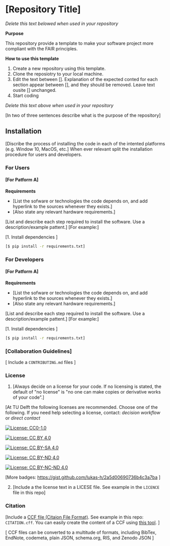 # [Repository Title]

*Delete this text belowed when used in your repository*

**Purpose**

This repository provide a template to make your software project more compliant with the FAIR principles.

**How to use this template**

1. Create a new repository using this template.
2. Clone the reposiotry to your local machine.
3. Edit the text between []. Explanation of the expected conted for each section appear between [], and they should be removed. Leave text ousite [] unchanged.
4. Start coding

*Delete this text above when used in your repository*

[In two of three sentences describe what is the purpose of the repository]

## Installation

[Discribe the process of installing the code in each of the intented platforms (e.g. Window 10, MacOS, etc.]
When ever relevant split the installation procedure for users and developers.

### For Users

#### [For Patform A]

**Requirements** 
- [List the sofware or technologies the code depends on, and add hyperlink to the sources whenever they exists.]
- [Also state any relevant hardware requirements.]

[List and describe each step required to install the software. Use a description/example pattent.]
[For example:]

[1. Install dependencies ]

```bash
[$ pip install -r requirements.txt]
```

### For Developers

#### [For Patform A]

**Requirements** 
- [List the sofware or technologies the code depends on, and add hyperlink to the sources whenever they exists.]
- [Also state any relevant hardware requirements.]

[List and describe each step required to install the software. Use a description/example pattent.]
[For example:]

[1. Install dependencies ]

```bash
[$ pip install -r requirements.txt]
```

### [Collaboration Guidelines]

[ Include a `CONTRIBUTING.md` files ]

### License

1. [Always decide on a license for your code. If no licensing is stated, the default of "no license" is "no one can make copies or derivative works of your code".] 

[At TU Delft the following licenses are recommended. Choose one of the following. If you need help selecting a license, contact: *decision workflow* or *direct contact*

[![License: CC0-1.0](https://img.shields.io/badge/License-CC0%201.0-lightgrey.svg)](http://creativecommons.org/publicdomain/zero/1.0/)

[![License: CC BY 4.0](https://img.shields.io/badge/License-CC%20BY%204.0-lightgrey.svg)](https://creativecommons.org/licenses/by/4.0/)

[![License: CC BY-SA 4.0](https://img.shields.io/badge/License-CC%20BY--SA%204.0-lightgrey.svg)](https://creativecommons.org/licenses/by-sa/4.0/)

[![License: CC BY-ND 4.0](https://img.shields.io/badge/License-CC%20BY--ND%204.0-lightgrey.svg)](https://creativecommons.org/licenses/by-nd/4.0/)

[![License: CC BY-NC-ND 4.0](https://img.shields.io/badge/License-CC%20BY--NC--ND%204.0-lightgrey.svg)](https://creativecommons.org/licenses/by-nc-nd/4.0/)

[More badges: https://gist.github.com/lukas-h/2a5d00690736b4c3a7ba ]

2. [Include a the license text in a LICESE file. See example in the `LICENCE` file in this repo]

### Citation

[Include a [CCF file (Citaion File Format)](https://citation-file-format.github.io/). See example in this repo: `CITATION.cff`. You can easily create the content of a CCF using [this tool](https://citation-file-format.github.io/cff-initializer-javascript/). ]

[ CCF files can be converted to a multitude of formats, including BibTex,  EndNote, codemeta, plain JSON, schema.org, RIS, and Zenodo JSON ]
